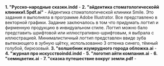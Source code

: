   **1. "Русско-народные сказки.indd** - 
    **2. "айдентика стоматологическойй клиники1.5pdf.ai"** - Айдентика стоматологической клиники Smile. Это задания я выполняла в программе Adobe Illustrator. Все представлено в векторной графики. Задание заключалось в том что придумать логтип и фирменную продукцию в инвидуальном стиле.
Логтип можно бало представить шрифтовой или иллюстративно-шрифтовым, я выбрала с иллюстрацией. Минималистичный логтип представлен ввиде зуба вытекающего в зубную щётку, использованно 3 оттенка синего, тёмный голубой, бирюзовый.
    **3. "волшебник изумрудного города обложка.ai** -
**4. "журнал про искусствоindd.indd** -
**5. "логотип айти компания.ai** -
**6. "семицветик.ai** -
**7. "сказка путешествие вокруг земли.pdf** -
